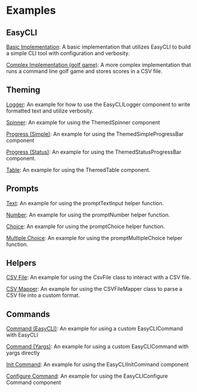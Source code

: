 # Examples

## EasyCLI

[Basic Implementation](./basic-cli-with-config/index.ts):
A basic implementation that utilizes EasyCLI to build a simple CLI tool with configuration and verbosity.

[Complex Implementation (golf game)](./golf/index.ts):
A more complex implementation that runs a command line golf game and stores scores in a CSV file.

## Theming

[Logger](./theming/logger.ts):
An example for how to use the EasyCLILogger component to write formatted text and utilize verbosity.

[Spinner](./theming/spinner.ts):
An example for using the ThemedSpinner component

[Progress (Simple)](./theming/progress-simple.ts):
An example for using the ThemedSimpleProgressBar component

[Progress (Status)](./theming/progress-with-status.ts):
An example for using the ThemedStatusProgressBar component. 

[Table]('./theming/table.ts'):
An example for using the ThemedTable component.

## Prompts

[Text](./prompts/prompt-text.ts):
An example for using the promptTextInput helper function.

[Number](./prompts/prompt-number.ts):
An example for using the promptNumber helper function.

[Choice](./prompts/prompt-choice.ts):
An example for using the promptChoice helper function.

[Multiple Choice](./prompts/prompt-multiple-choice.ts):
An example for using the promptMultipleChoice helper function.

## Helpers

[CSV File](./csv/csv-file.ts):
An example for using the CsvFile class to interact with a CSV file.

[CSV Mapper](./csv/csv-mapper.ts):
An example for using the CSVFileMapper class to parse a CSV file into a custom format.

## Commands

[Command (EasyCLI)](./commands/command-easy-cli.ts):
An example for using a custom EasyCLICommand with EasyCLI

[Command (Yargs)](./commands/command-yargs.ts):
An example for using a custom EasyCLICommand with yargs directly

[Init Command](./commands/init-command.ts):
An example for using the EasyCLIInitCommand component

[Configure Command](./commands/command-easy-cli.ts):
An example for using the EasyCLIConfigure Command component






